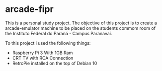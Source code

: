 # arcade-fipr

This is a personal study project.
The objective of this project is to create a arcade-emulator machine to be placed on the students commom room of the Instituto Federal do Paraná - Campus Paranavaí.

To this project i used the following things:
- Raspberry Pi 3 With 1GB Ram
- CRT TV with RCA Connection
- RetroPie installed on the top of Debian 10


